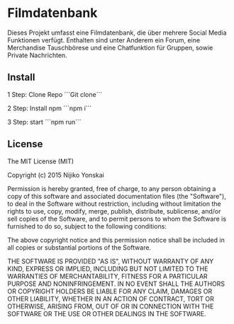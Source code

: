 # Filmdatenbank

Dieses Projekt umfasst eine Filmdatenbank, die über mehrere Social Media Funktionen verfügt. Enthalten sind unter Anderem ein Forum, eine Merchandise Tauschbörese und eine Chatfunktion für Gruppen, sowie Private Nachrichten. 

## Install

1 Step: Clone Repo ´´´Git clone´´´

2 Step: Install npm ´´´npm i´´´

3 Step: start ´´´npm run´´´

## License

The MIT License (MIT)

Copyright (c) 2015 Nijiko Yonskai

Permission is hereby granted, free of charge, to any person obtaining a copy of
this software and associated documentation files (the "Software"), to deal in
the Software without restriction, including without limitation the rights to
use, copy, modify, merge, publish, distribute, sublicense, and/or sell copies of
the Software, and to permit persons to whom the Software is furnished to do so,
subject to the following conditions:

The above copyright notice and this permission notice shall be included in all
copies or substantial portions of the Software.

THE SOFTWARE IS PROVIDED "AS IS", WITHOUT WARRANTY OF ANY KIND, EXPRESS OR
IMPLIED, INCLUDING BUT NOT LIMITED TO THE WARRANTIES OF MERCHANTABILITY, FITNESS
FOR A PARTICULAR PURPOSE AND NONINFRINGEMENT. IN NO EVENT SHALL THE AUTHORS OR
COPYRIGHT HOLDERS BE LIABLE FOR ANY CLAIM, DAMAGES OR OTHER LIABILITY, WHETHER
IN AN ACTION OF CONTRACT, TORT OR OTHERWISE, ARISING FROM, OUT OF OR IN
CONNECTION WITH THE SOFTWARE OR THE USE OR OTHER DEALINGS IN THE SOFTWARE.

